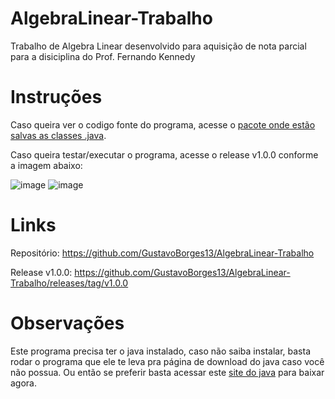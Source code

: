 # AlgebraLinear-Trabalho
 Trabalho de Algebra Linear desenvolvido para aquisição de nota parcial para a disiciplina do Prof. Fernando Kennedy

# Instruções
Caso queira ver o codigo fonte do programa, acesse o [pacote onde estão salvas as classes .java](https://github.com/GustavoBorges13/AlgebraLinear-Trabalho/tree/main/src/main/java/com/trabalho/algebralinear).

Caso queira testar/executar o programa, acesse o release v1.0.0 conforme a imagem abaixo:

![image](https://user-images.githubusercontent.com/63672758/224456685-9a81eea2-1fea-476e-9463-22838c852a07.png)
![image](https://user-images.githubusercontent.com/63672758/224457053-b8d03fd2-6fb2-475a-8242-55119d28b8cc.png)


# Links 
Repositório: https://github.com/GustavoBorges13/AlgebraLinear-Trabalho

Release v1.0.0: https://github.com/GustavoBorges13/AlgebraLinear-Trabalho/releases/tag/v1.0.0

# Observações
Este programa precisa ter o java instalado, caso não saiba instalar, basta rodar o programa que ele te leva pra página de download do java caso você não possua. Ou então se preferir basta acessar este [site do java](http://java.com/download) para baixar agora.
